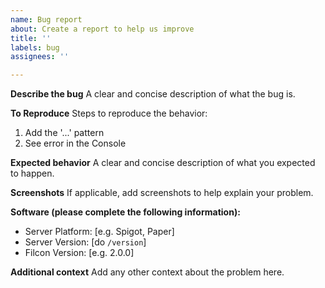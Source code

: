 ```yaml
---
name: Bug report
about: Create a report to help us improve
title: ''
labels: bug
assignees: ''

---
```


**Describe the bug**
A clear and concise description of what the bug is.

**To Reproduce**
Steps to reproduce the behavior:
1. Add the '...' pattern
2. See error in the Console

**Expected behavior**
A clear and concise description of what you expected to happen.

**Screenshots**
If applicable, add screenshots to help explain your problem.

**Software (please complete the following information):**
 - Server Platform: [e.g. Spigot, Paper]
 - Server Version: [do `/version`]
 - Filcon Version: [e.g. 2.0.0]

**Additional context**
Add any other context about the problem here.
